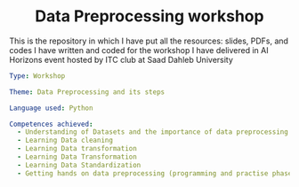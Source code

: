 
<h1 align="center">Data Preprocessing workshop</h1>

This is the repository in which I have put all the resources: slides, PDFs, and codes I have written and coded for the workshop I have delivered in AI Horizons event hosted by ITC club at Saad Dahleb University


```yaml
Type: Workshop

Theme: Data Preprocessing and its steps

Language used: Python

Competences achieved:
  - Understanding of Datasets and the importance of data preprocessing
  - Learning Data cleaning
  - Learning Data transformation
  - Learning Data Transformation
  - Learning Data Standardization
  - Getting hands on data preprocessing (programming and practise phase)
  
```
